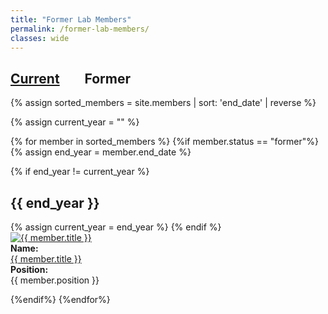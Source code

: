 ```yaml
---
title: "Former Lab Members"
permalink: /former-lab-members/
classes: wide
---
```

<link rel="stylesheet" href="{{ '/assets/css/custom.css' | relative_url }}">

<h2> <a href="{{ '/members/' | relative_url }}" >Current</a> &nbsp;&nbsp;&nbsp;&nbsp;&nbsp;&nbsp; Former </h2>

{% assign sorted_members = site.members | sort: 'end_date' | reverse %}

{% assign current_year = "" %}

{% for member in sorted_members %}
{%if member.status == "former"%}
{% assign end_year = member.end_date %}

{% if end_year != current_year %}
<h2>{{ end_year }}</h2>
{% assign current_year = end_year %}
{% endif %}

<div class="content-list">
<div class="member-list-photo">
<a href="{{ member.url }}"> <img src="{{ member.photo }}" alt="{{ member.title }}" class="small-photo"> </a>
</div>
<div class="member-item">  
<b>Name:</b><br>
<a href="{{ member.url }}"> {{ member.title }}</a>
</div>
<div class="member-item"> 
<b>Position:</b><br>
{{ member.position }}
</div>
</div>

{%endif%}
{%endfor%}
